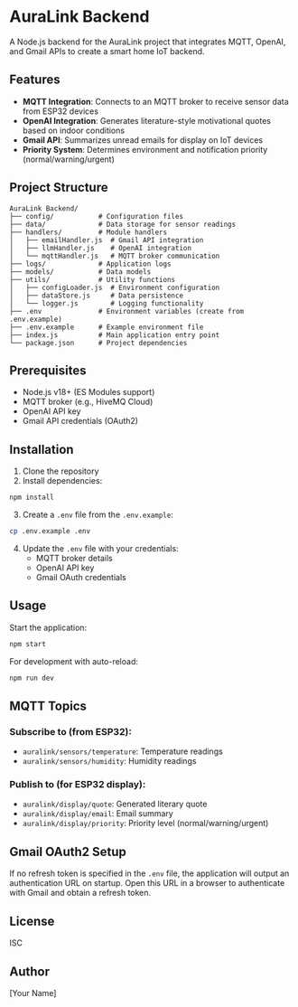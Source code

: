 # AuraLink Backend

A Node.js backend for the AuraLink project that integrates MQTT, OpenAI, and Gmail APIs to create a smart home IoT backend.

## Features

- **MQTT Integration**: Connects to an MQTT broker to receive sensor data from ESP32 devices
- **OpenAI Integration**: Generates literature-style motivational quotes based on indoor conditions
- **Gmail API**: Summarizes unread emails for display on IoT devices
- **Priority System**: Determines environment and notification priority (normal/warning/urgent)

## Project Structure

```
AuraLink Backend/
├── config/           # Configuration files
├── data/             # Data storage for sensor readings
├── handlers/         # Module handlers
│   ├── emailHandler.js  # Gmail API integration
│   ├── llmHandler.js    # OpenAI integration
│   └── mqttHandler.js   # MQTT broker communication
├── logs/             # Application logs
├── models/           # Data models
├── utils/            # Utility functions
│   ├── configLoader.js  # Environment configuration
│   ├── dataStore.js     # Data persistence
│   └── logger.js        # Logging functionality
├── .env              # Environment variables (create from .env.example)
├── .env.example      # Example environment file
├── index.js          # Main application entry point
└── package.json      # Project dependencies
```

## Prerequisites

- Node.js v18+ (ES Modules support)
- MQTT broker (e.g., HiveMQ Cloud)
- OpenAI API key
- Gmail API credentials (OAuth2)

## Installation

1. Clone the repository
2. Install dependencies:

```bash
npm install
```

3. Create a `.env` file from the `.env.example`:

```bash
cp .env.example .env
```

4. Update the `.env` file with your credentials:
   - MQTT broker details
   - OpenAI API key
   - Gmail OAuth credentials

## Usage

Start the application:

```bash
npm start
```

For development with auto-reload:

```bash
npm run dev
```

## MQTT Topics

### Subscribe to (from ESP32):
- `auralink/sensors/temperature`: Temperature readings
- `auralink/sensors/humidity`: Humidity readings

### Publish to (for ESP32 display):
- `auralink/display/quote`: Generated literary quote
- `auralink/display/email`: Email summary
- `auralink/display/priority`: Priority level (normal/warning/urgent)

## Gmail OAuth2 Setup

If no refresh token is specified in the `.env` file, the application will output an authentication URL on startup. Open this URL in a browser to authenticate with Gmail and obtain a refresh token.

## License

ISC

## Author

[Your Name]